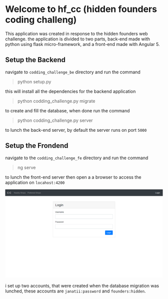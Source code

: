 # Welcome to hf_cc (hidden founders coding challeng)

This application was created in response to the hidden founders web challenge.
the application is divided to two parts, back-end made with python using flask micro-framework, and a front-end made with Angular 5.

## Setup the Backend
navigate to `codding_challenge_be` directory and run the command

> python setup.py

this will install all the dependencies for the backend application

> python codding_challenge.py migrate

to create and fill the database, when done run the command

>python codding_challenge.py server

to lunch the back-end server, by default the server runs on port `5000`

## Setup the Frondend
navigate to the `codding_challenge_fe` directory and run the command

>ng serve

to lunch the front-end server
then open a a browser to access the application on  `locahost:4200`

![Alt text](./img.png?raw=true "Title")

i set up two accounts, that were created when the database migration was lunched, these accounts are
`janatii:password` and `founders:hidden`.
